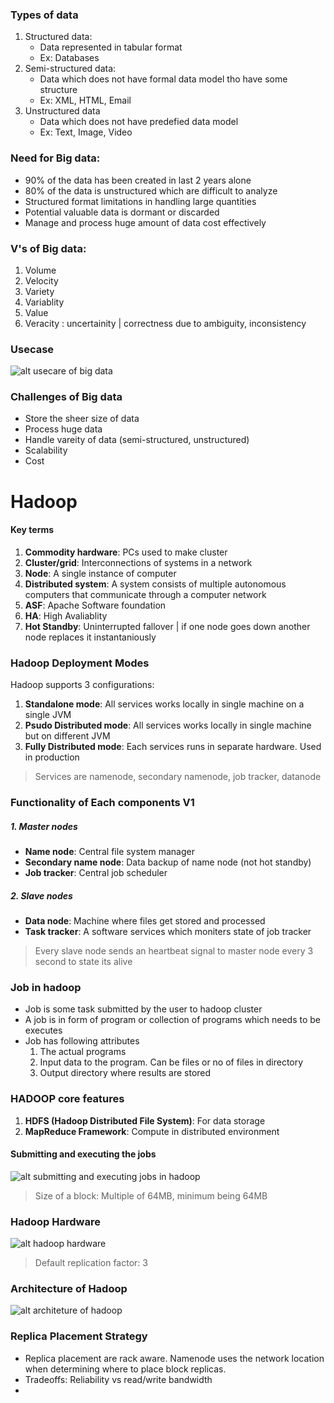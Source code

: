 ### Types of data
1. Structured data:
	- Data represented in tabular format
	- Ex: Databases
2. Semi-structured data:
	- Data which does not have formal data model tho have some structure
	- Ex: XML, HTML, Email
3. Unstructured data
	- Data which does not have predefied data model
	- Ex: Text, Image, Video

### Need for Big data:
- 90% of the data has been created in last 2 years alone
- 80% of the data is unstructured which are difficult to analyze
- Structured format limitations in handling large quantities
- Potential valuable data is dormant or discarded
- Manage and process huge amount of data cost effectively

### V's of Big data:
1. Volume
2. Velocity
3. Variety
4. Variablity
5. Value
6. Veracity : uncertainity | correctness due to ambiguity, inconsistency

### Usecase
![alt usecare of big data](big_data_usecase.png)

### Challenges of Big data
- Store the sheer size of data
- Process huge data
- Handle vareity of data (semi-structured, unstructured)
- Scalability
- Cost


# Hadoop
#### Key terms
1. **Commodity hardware**: PCs used to make cluster
2. **Cluster/grid**: Interconnections of systems in a network
3. **Node**: A single instance of computer
4. **Distributed system**: A system consists of multiple autonomous computers that communicate through a computer network
5. **ASF**: Apache Software foundation
6. **HA**: High Avaliablity
7. **Hot Standby**: Uninterrupted fallover | if one node goes down another node replaces it instantaniously

### Hadoop Deployment Modes
Hadoop supports 3 configurations:
1. **Standalone mode**: All services works locally in single machine on a single JVM
2. **Psudo Distributed mode**: All services works locally in single machine but on different JVM
3. **Fully Distributed mode**: Each services runs in separate hardware. Used in production

>Services are namenode, secondary namenode, job tracker, datanode


### Functionality of Each components V1
##### 1. Master nodes
- **Name node**: Central file system manager
- **Secondary name node**: Data backup of name node (not hot standby)
- **Job tracker**: Central job scheduler

##### 2. Slave nodes
- **Data node**: Machine where files get stored and processed
- **Task tracker**: A software services which moniters state of job tracker

>Every slave node sends an heartbeat signal to master node every 3 second to state its alive

### Job in hadoop
- Job is some task submitted by the user to hadoop cluster
- A job is in form of program or collection of programs which needs to be executes
- Job has following attributes
	1. The actual programs
	2. Input data to the program. Can be files or no of files in directory
	3. Output directory where results are stored

### HADOOP core features
1. **HDFS (Hadoop Distributed File System)**: For data storage
2. **MapReduce Framework**: Compute in distributed environment

#### Submitting and executing the jobs
![alt submitting and executing jobs in hadoop](submitting_executing_job.png)

>Size of a block: Multiple of 64MB, minimum being 64MB

### Hadoop Hardware
![alt hadoop hardware](hadoop_hardware_rack.png)

>Default replication factor: 3

### Architecture of Hadoop
![alt architeture of hadoop](hadoop_architecture.png)

### Replica Placement Strategy
- Replica placement are rack aware. Namenode uses the network location when determining where to place block replicas.
- Tradeoffs: Reliability vs read/write bandwidth
- 
